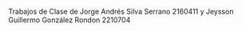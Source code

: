Trabajos de Clase de Jorge Andrés Silva Serrano 2160411 y Jeysson Guillermo González Rondon 2210704
